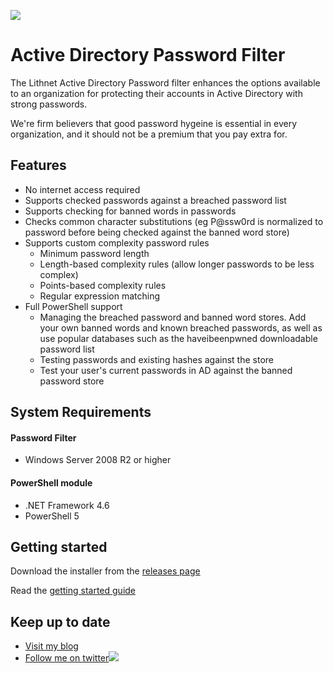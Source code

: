 ![](https://lithnet.github.io/images/logo-ex-small.png)
# Active Directory Password Filter
The Lithnet Active Directory Password filter enhances the options available to an organization for protecting their accounts in Active Directory with strong passwords.

We're firm believers that good password hygeine is essential in every organization, and it should not be a premium that you pay extra for.

## Features
* No internet access required
* Supports checked passwords against a breached password list
* Supports checking for banned words in passwords
* Checks common character substitutions (eg P@ssw0rd is normalized to password before being checked against the banned word store)
* Supports custom complexity password rules
  * Minimum password length
  * Length-based complexity rules (allow longer passwords to be less complex)
  * Points-based complexity rules
  * Regular expression matching
* Full PowerShell support
  * Managing the breached password and banned word stores. Add your own banned words and known breached passwords, as well as use popular databases such as the haveibeenpwned downloadable password list
  * Testing passwords and existing hashes against the store
  * Test your user's current passwords in AD against the banned password store

## System Requirements
#### Password Filter
* Windows Server 2008 R2 or higher
#### PowerShell module
* .NET Framework 4.6
* PowerShell 5

## Getting started
Download the installer from the [releases page](https://github.com/lithnet/ad-password-filter/releases)

Read the [getting started guide](https://github.com/lithnet/ad-password-filter/wiki)

## Keep up to date
* [Visit my blog](http://blog.lithiumblue.com)
* [Follow me on twitter](https://twitter.com/RyanLNewington)![](http://twitter.com/favicon.ico)
